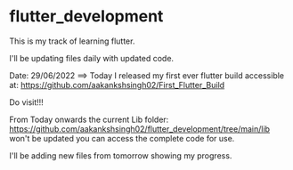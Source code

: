 # flutter_development
This is my track of learning flutter.


I'll be updating files daily with updated code.


Date: 29/06/2022 ==> Today I released my first ever flutter build accessible at: https://github.com/aakankshsingh02/First_Flutter_Build

Do visit!!! 

From Today onwards the current Lib folder: https://github.com/aakankshsingh02/flutter_development/tree/main/lib 
won't be updated you can access the complete code for use.


I'll be adding new files from tomorrow showing my progress.
